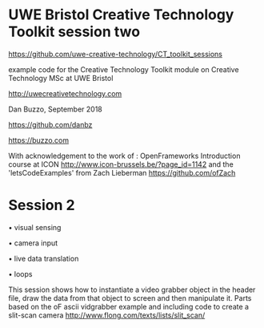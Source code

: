 # UWE Bristol Creative Technology Toolkit session two

https://github.com/uwe-creative-technology/CT_toolkit_sessions


example code for the Creative Technology Toolkit module on Creative Technology MSc at UWE Bristol

http://uwecreativetechnology.com

Dan Buzzo, September 2018

https://github.com/danbz

https://buzzo.com

With acknowledgement to the work of :
OpenFrameworks Introduction course at ICON http://www.icon-brussels.be/?page_id=1142
and
the 'letsCodeExamples' from Zach Lieberman https://github.com/ofZach

# Session 2

 • visual sensing

 • camera input

 • live data translation

 • loops

 This session shows how to instantiate a video grabber object in the header file, draw the data from that object to screen and then manipulate it. Parts based on the oF ascii vidgrabber example and including code to create a slit-scan camera http://www.flong.com/texts/lists/slit_scan/

